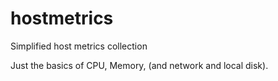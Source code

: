 # hostmetrics

Simplified host metrics collection

Just the basics of CPU, Memory, (and network and local disk).

